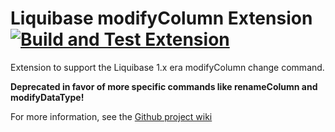 # Liquibase modifyColumn Extension [![Build and Test Extension](https://github.com/liquibase/liquibase-modify-column/actions/workflows/build.yml/badge.svg)](https://github.com/liquibase/liquibase-modify-column/actions/workflows/build.yml)

Extension to support the Liquibase 1.x era modifyColumn change command.

**Deprecated in favor of more specific commands like renameColumn and modifyDataType!**

For more information, see the [Github project wiki](https://github.com/liquibase/liquibase-modify-column/wiki)

